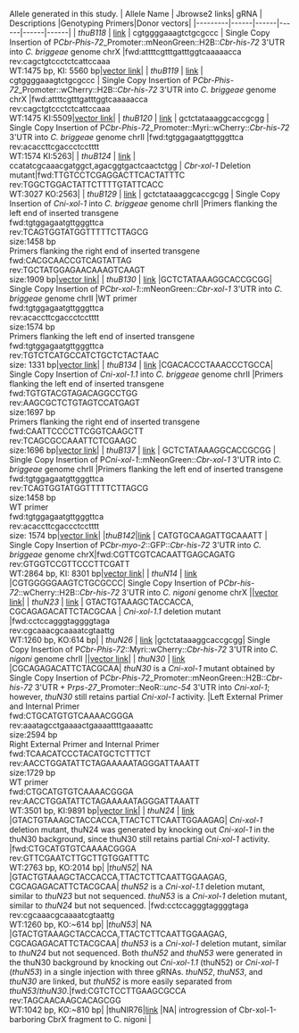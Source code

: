 Allele generated in this study.
| Allele Name  | Jbrowse2 links| gRNA | Descriptions |Genotyping Primers|Donor vectors|
|---------|------|------|------|------|------|
| *thuB118* | [link](https://wormbase.org/tools/genome/jbrowse2/?config=https%3A%2F%2Fraw.githubusercontent.com%2FlybCNU%2Fxol1RI%2Frefs%2Fheads%2Fmain%2Falleles%2Fconfig.json&session=spec-%7B%22views%22%3A%5B%7B%22type%22%3A%22LinearSyntenyView%22%2C%22tracks%22%3A%5B%22c_briggsae_allele_vs_c_briggsae_genome%22%5D%2C%22views%22%3A%5B%7B%22loc%22%3A%22X%3A9246461-9247460%22%2C%22assembly%22%3A%22c_briggsae.PRJNA10731.WS284.genomic%22%2C%22tracks%22%3A%5B%22trackData%22%2C%22cbgRNA%22%5D%7D%2C%7B%22loc%22%3A%22thuB118%3A1..5085%22%2C%22assembly%22%3A%22c_briggsae_allele%22%2C%22tracks%22%3A%5B%22c_briggsae_allele%22%5D%7D%5D%7D%5D%7D) | cgtggggaaagtctgcgccc | Single Copy Insertion  of P*Cbr-Phis-72*_Promoter::mNeonGreen::H2B::*Cbr-his-72* 3'UTR into _C. briggeae_ genome chrX |fwd:attttcgtttgatttggtcaaaaacca<br>rev:cagctgtccctctcattccaaa<br>WT:1475 bp, KI: 5560 bp|[vector link](https://raw.githubusercontent.com/lybCNU/xol1RI/refs/heads/main/alleles/donor-vectors/thuB118_Pcbr-his-72_NeonGreen_H2B_Cbr-his-72%203'UTR%20Cas9%20donor.gbk)|
| *thuB119* | [link](https://wormbase.org/tools/genome/jbrowse2/?config=https%3A%2F%2Fraw.githubusercontent.com%2FlybCNU%2Fxol1RI%2Frefs%2Fheads%2Fmain%2Falleles%2Fconfig.json&session=spec-%7B%22views%22%3A%5B%7B%22type%22%3A%22LinearSyntenyView%22%2C%22tracks%22%3A%5B%22c_briggsae_allele_vs_c_briggsae_genome%22%5D%2C%22views%22%3A%5B%7B%22loc%22%3A%22X%3A9246461-9247460%22%2C%22assembly%22%3A%22c_briggsae.PRJNA10731.WS284.genomic%22%2C%22tracks%22%3A%5B%22trackData%22%2C%22cbgRNA%22%5D%7D%2C%7B%22loc%22%3A%22thuB119%3A1..5034%22%2C%22assembly%22%3A%22c_briggsae_allele%22%2C%22tracks%22%3A%5B%22c_briggsae_allele%22%5D%7D%5D%7D%5D%7D) | cgtggggaaagtctgcgccc | Single Copy Insertion of P*Cbr-Phis-72*_Promoter::wCherry::H2B::*Cbr-his-72* 3'UTR into _C. briggeae_ genome chrX |fwd:attttcgtttgatttggtcaaaaacca<br>rev:cagctgtccctctcattccaaa<br>WT:1475 KI:5509|[vector link](https://raw.githubusercontent.com/lybCNU/xol1RI/refs/heads/main/alleles/donor-vectors/thuB119_PCbr-his-72_wCherry_H2B_Cbr-his-72%203'UTR%20Cas9%20donor.gbk)|
| *thuB120* | [link](https://wormbase.org/tools/genome/jbrowse2/?config=https%3A%2F%2Fraw.githubusercontent.com%2FlybCNU%2Fxol1RI%2Frefs%2Fheads%2Fmain%2Falleles%2Fconfig.json&session=spec-%7B%22views%22%3A%5B%7B%22type%22%3A%22LinearSyntenyView%22%2C%22tracks%22%3A%5B%22c_briggsae_allele_vs_c_briggsae_genome%22%5D%2C%22views%22%3A%5B%7B%22loc%22%3A%22II%3A6715843-6716842%22%2C%22assembly%22%3A%22c_briggsae.PRJNA10731.WS284.genomic%22%2C%22tracks%22%3A%5B%22trackData%22%2C%22cbgRNA%22%5D%7D%2C%7B%22loc%22%3A%22thuB120%3A1..4689%22%2C%22assembly%22%3A%22c_briggsae_allele%22%2C%22tracks%22%3A%5B%22c_briggsae_allele%22%5D%7D%5D%7D%5D%7D) | gctctataaaggcaccgcgg | Single Copy Insertion of P*Cbr-Phis-72*_Promoter::Myri::wCherry::*Cbr-his-72* 3'UTR into _C. briggeae_ genome chrII |fwd:tgtggagaatgttgggttca<br>rev:acaccttcgaccctcctttt<br>WT:1574 KI:5263|
| *thuB124* | [link](https://wormbase.org/tools/genome/jbrowse2/?config=https%3A%2F%2Fraw.githubusercontent.com%2FlybCNU%2Fxol1RI%2Frefs%2Fheads%2Fmain%2Falleles%2Fconfig.json&session=spec-%7B%22views%22%3A%5B%7B%22type%22%3A%22LinearSyntenyView%22%2C%22tracks%22%3A%5B%22c_briggsae_allele_vs_c_briggsae_genome%22%5D%2C%22views%22%3A%5B%7B%22loc%22%3A%22X%3A13797590-13799053%22%2C%22assembly%22%3A%22c_briggsae.PRJNA10731.WS284.genomic%22%2C%22tracks%22%3A%5B%22trackData%22%2C%22cbgRNA%22%2C%22c_briggsae_allele%22%5D%7D%2C%7B%22loc%22%3A%22thuB124%3A1..832%22%2C%22assembly%22%3A%22c_briggsae_allele%22%2C%22tracks%22%3A%5B%22c_briggsae_allele%22%5D%7D%5D%7D%5D%7D) | ccatatcgcaaacgatggct,agacggtgactcaactctgg | _Cbr-xol-1_ Deletion mutant|fwd:TTGTCCTCGAGGACTTCACTATTTC<br>rev:TGGCTGGACTATTCTTTTGTATTCACC<br>WT:3027 KO:2563|
| *thuB129* | [link](https://wormbase.org/tools/genome/jbrowse2/?config=https%3A%2F%2Fraw.githubusercontent.com%2FlybCNU%2Fxol1RI%2Frefs%2Fheads%2Fmain%2Falleles%2Fconfig.json&session=spec-%7B%22views%22%3A%5B%7B%22type%22%3A%22LinearSyntenyView%22%2C%22tracks%22%3A%5B%22c_briggsae_allele_vs_c_briggsae_genome%22%5D%2C%22views%22%3A%5B%7B%22loc%22%3A%22II%3A6715843-6716842%22%2C%22assembly%22%3A%22c_briggsae.PRJNA10731.WS284.genomic%22%2C%22tracks%22%3A%5B%22trackData%22%2C%22cbgRNA%22%5D%7D%2C%7B%22loc%22%3A%22thuB129%3A1..13094%22%2C%22assembly%22%3A%22c_briggsae_allele%22%2C%22tracks%22%3A%5B%22c_briggsae_allele%22%5D%7D%5D%7D%5D%7D) | gctctataaaggcaccgcgg | Single Copy Insertion of _Cni-xol-1_ into _C. briggeae_ genome chrII |Primers flanking the left end of inserted transgene<br>fwd:tgtggagaatgttgggttca<br>rev:TCAGTGGTATGGTTTTTCTTAGCG<br>size:1458 bp<br>Primers flanking the right end of inserted transgene<br>fwd:CACGCAACCGTCAGTATTAG<br>rev:TGCTATGGAGAACAAAGTCAAGT<br>size:1909 bp|[vector link](https://raw.githubusercontent.com/lybCNU/xol1RI/refs/heads/main/alleles/donor-vectors/thuB129_CbrII_PCni-xol-1(10kb)_CDS_UTR%20_cas-9%20donor.gbk)|
| *thuB130* | [link](https://wormbase.org/tools/genome/jbrowse2/?config=https%3A%2F%2Fraw.githubusercontent.com%2FlybCNU%2Fxol1RI%2Frefs%2Fheads%2Fmain%2Falleles%2Fconfig.json&session=spec-%7B%22views%22%3A%5B%7B%22type%22%3A%22LinearSyntenyView%22%2C%22tracks%22%3A%5B%22c_briggsae_allele_vs_c_briggsae_genome%22%5D%2C%22views%22%3A%5B%7B%22loc%22%3A%22II%3A6715843-6716842%22%2C%22assembly%22%3A%22c_briggsae.PRJNA10731.WS284.genomic%22%2C%22tracks%22%3A%5B%22trackData%22%2C%22cbgRNA%22%5D%7D%2C%7B%22loc%22%3A%22thuB130%3A1..11394%22%2C%22assembly%22%3A%22c_briggsae_allele%22%2C%22tracks%22%3A%5B%22c_briggsae_allele%22%5D%7D%5D%7D%5D%7D) |GCTCTATAAAGGCACCGCGG| Single Copy Insertion of P*Cbr-xol-1*::mNeonGreen::*Cbr-xol-1* 3'UTR into _C. briggeae_ genome chrII |WT primer<br>fwd:tgtggagaatgttgggttca<br>rev:acaccttcgaccctcctttt<br>size:1574 bp<br>Primers flanking the left end of inserted transgene<br>fwd:tgtggagaatgttgggttca<br>rev:TGTCTCATGCCATCTGCTCTACTAAC<br>size: 1331 bp|[vector link](https://raw.githubusercontent.com/lybCNU/xol1RI/refs/heads/main/alleles/donor-vectors/thuB130_cbr-chrII_Pcbr-xol-1(9kb)_neonGreen_%20UTR%20_cas-9%20donor.gbk)|
| *thuB134* | [link](https://wormbase.org/tools/genome/jbrowse2/?config=https%3A%2F%2Fraw.githubusercontent.com%2FlybCNU%2Fxol1RI%2Frefs%2Fheads%2Fmain%2Falleles%2Fconfig.json&session=spec-%7B%22views%22%3A%5B%7B%22type%22%3A%22LinearSyntenyView%22%2C%22tracks%22%3A%5B%22c_briggsae_allele_vs_c_briggsae_genome%22%5D%2C%22views%22%3A%5B%7B%22loc%22%3A%22II%3A14009217-14010216%22%2C%22assembly%22%3A%22c_briggsae.PRJNA10731.WS284.genomic%22%2C%22tracks%22%3A%5B%22trackData%22%2C%22cbgRNA%22%5D%7D%2C%7B%22loc%22%3A%22thuB134%3A1..13721%22%2C%22assembly%22%3A%22c_briggsae_allele%22%2C%22tracks%22%3A%5B%22c_briggsae_allele%22%5D%7D%5D%7D%5D%7D) |CGACACCCTAAACCCTGCCA| Single Copy Insertion of _Cni-xol-1.1_ into _C. briggeae_ genome chrII |Primers flanking the left end of inserted transgene<br>fwd:TGTGTACGTAGACAGGCCTGG<br>rev:AAGCGCTCTGTAGTCCATGAGT<br>size:1697 bp<br>Primers flanking the right end of inserted transgene<br>fwd:CAATTCCCCTTCGGTCAAGCTT<br>rev:TCAGCGCCAAATTCTCGAAGC<br>size:1696 bp|[vector link](https://raw.githubusercontent.com/lybCNU/xol1RI/refs/heads/main/alleles/donor-vectors/thuB134_cbr-chrII_Pcni-xol-1.1_cni-xol-1.1_cni-xol-1.1%203'UTR_cas-9%20donor.gbk)|
| *thuB137* | [link](https://wormbase.org/tools/genome/jbrowse2/?config=https%3A%2F%2Fraw.githubusercontent.com%2FlybCNU%2Fxol1RI%2Frefs%2Fheads%2Fmain%2Falleles%2Fconfig.json&session=spec-%7B%22views%22%3A%5B%7B%22type%22%3A%22LinearSyntenyView%22%2C%22tracks%22%3A%5B%22c_briggsae_allele_vs_c_briggsae_genome%22%5D%2C%22views%22%3A%5B%7B%22loc%22%3A%22II%3A6715843-6716842%22%2C%22assembly%22%3A%22c_briggsae.PRJNA10731.WS284.genomic%22%2C%22tracks%22%3A%5B%22trackData%22%2C%22cbgRNA%22%5D%7D%2C%7B%22loc%22%3A%22thuB137%3A1..12133%22%2C%22assembly%22%3A%22c_briggsae_allele%22%2C%22tracks%22%3A%5B%22c_briggsae_allele%22%5D%7D%5D%7D%5D%7D) | GCTCTATAAAGGCACCGCGG | Single Copy Insertion of P*Cni-xol-1*::mNeonGreen::*Cbr-xol-1* 3'UTR into _C. briggeae_ genome chrII |Primers flanking the left end of inserted transgene<br>fwd:tgtggagaatgttgggttca<br>rev:TCAGTGGTATGGTTTTTCTTAGCG<br>size:1458 bp<br>WT primer<br>fwd:tgtggagaatgttgggttca<br>rev:acaccttcgaccctcctttt<br>size: 1574 bp|[vector link](https://raw.githubusercontent.com/lybCNU/xol1RI/refs/heads/main/alleles/donor-vectors/thuB137_cbr-chrII_Pcni-xol-1.2(10kb)_neonGreen_cbr-xol-13'%20UTR%20_cas-9%20donor.gbk)|
|*thuB142*|[link](https://wormbase.org/tools/genome/jbrowse2/?config=https%3A%2F%2Fraw.githubusercontent.com%2FlybCNU%2Fxol1RI%2Frefs%2Fheads%2Fmain%2Falleles%2Fconfig.json&session=spec-%7B%22views%22%3A%5B%7B%22type%22%3A%22LinearSyntenyView%22%2C%22tracks%22%3A%5B%22c_briggsae_allele_vs_c_briggsae_genome%22%5D%2C%22views%22%3A%5B%7B%22loc%22%3A%22X%3A16464968-16468731%22%2C%22assembly%22%3A%22c_briggsae.PRJNA10731.WS284.genomic%22%2C%22tracks%22%3A%5B%22trackData%22%2C%22cbgRNA%22%5D%7D%2C%7B%22loc%22%3A%22thuB142%3A1..6437%22%2C%22assembly%22%3A%22c_briggsae_allele%22%2C%22tracks%22%3A%5B%22c_briggsae_allele%22%5D%7D%5D%7D%5D%7D) | CATGTGCAAGATTGCAAATT | Single Copy Insertion of P*Cbr-myo-2*::GFP::*Cbr-his-72* 3'UTR into _C. briggeae_ genome chrX|fwd:CGTTCGTCACAATTGAGCAGATG<br>rev:GTGGTCCGTTCCCTTCGATT<br>WT:2864 bp, KI: 8301 bp|[vector link](https://raw.githubusercontent.com/lybCNU/xol1RI/refs/heads/main/alleles/donor-vectors/thuB142_PCbr-myo-2_GFP_G418.gbk)|
| *thuN14* | [link](https://wormbase.org/tools/genome/jbrowse2/?config=https%3A%2F%2Fraw.githubusercontent.com%2FlybCNU%2Fxol1RI%2Frefs%2Fheads%2Fmain%2Falleles%2Fconfig.json&session=spec-%7B%22views%22%3A%5B%7B%22type%22%3A%22LinearSyntenyView%22%2C%22tracks%22%3A%5B%22c_nigoni_allele_vs_c_nigoni_genome%22%5D%2C%22views%22%3A%5B%7B%22loc%22%3A%22X%3A14192671-14193670%22%2C%22assembly%22%3A%22GCA_027920645.1_ASM2792064v1_genomic%22%2C%22tracks%22%3A%5B%22GCA_027920645.1_ASM2792064v1_annotation.gff%22%2C%22cngRNA%22%5D%7D%2C%7B%22loc%22%3A%22thuN14%3A1..5034%22%2C%22assembly%22%3A%22c_nigoni_allele%22%2C%22tracks%22%3A%5B%22c_nigoni_allele%22%5D%7D%5D%7D%5D%7D) |CGTGGGGGAAGTCTGCGCCC| Single Copy Insertion of P*Cbr-his-72*::wCherry::H2B::*Cbr-his-72* 3'UTR into *C. nigoni* genome chrX ||[vector link](https://raw.githubusercontent.com/lybCNU/xol1RI/refs/heads/main/alleles/donor-vectors/thuN14_PCbr-Phis-72_wCherry_H2B_Cbr-his-72%203'UTR%20Cas9%20donor.gbk)|
| *thuN23* | [link](https://wormbase.org/tools/genome/jbrowse2/?config=https%3A%2F%2Fraw.githubusercontent.com%2FlybCNU%2Fxol1RI%2Frefs%2Fheads%2Fmain%2Falleles%2Fconfig.json&session=spec-%7B%22views%22%3A%5B%7B%22type%22%3A%22LinearSyntenyView%22%2C%22tracks%22%3A%5B%22c_nigoni_allele_vs_c_nigoni_genome%22%5D%2C%22views%22%3A%5B%7B%22loc%22%3A%22X%3A18451812..18453641%22%2C%22assembly%22%3A%22GCA_027920645.1_ASM2792064v1_genomic%22%2C%22tracks%22%3A%5B%22GCA_027920645.1_ASM2792064v1_annotation.gff%22%2C%22cngRNA%22%2C%22c_nigoni_allele%22%5D%7D%2C%7B%22loc%22%3A%22thuN23%3A1..1000%5Brev%5D%22%2C%22assembly%22%3A%22c_nigoni_allele%22%2C%22tracks%22%3A%5B%22c_nigoni_allele%22%5D%7D%5D%7D%5D%7D) | GTACTGTAAAGCTACCACCA, CGCAGAGACATTCTACGCAA | *Cni-xol-1.1* deletion mutant |fwd:cctccagggtaggggtaga<br>rev:cgcaaacgcaaaatcgtaattg<br>WT:1260 bp, KO:614 bp|
| *thuN26* | [link](https://wormbase.org/tools/genome/jbrowse2/?config=https%3A%2F%2Fraw.githubusercontent.com%2FlybCNU%2Fxol1RI%2Frefs%2Fheads%2Fmain%2Falleles%2Fconfig.json&session=spec-%7B%22views%22%3A%5B%7B%22type%22%3A%22LinearSyntenyView%22%2C%22tracks%22%3A%5B%22c_nigoni_allele_vs_c_nigoni_genome%22%5D%2C%22views%22%3A%5B%7B%22loc%22%3A%22II%3A7526454-7527596%22%2C%22assembly%22%3A%22GCA_027920645.1_ASM2792064v1_genomic%22%2C%22tracks%22%3A%5B%22GCA_027920645.1_ASM2792064v1_annotation.gff%22%2C%22cngRNA%22%5D%7D%2C%7B%22loc%22%3A%22thuN26%3A1-4689%22%2C%22assembly%22%3A%22c_nigoni_allele%22%2C%22tracks%22%3A%5B%22c_nigoni_allele%22%5D%7D%5D%7D%5D%7D) |gctctataaaggcaccgcgg| Single Copy Insertion of P*Cbr-Phis-72*::Myri::wCherry::*Cbr-his-72* 3'UTR into *C. nigoni* genome chrII  ||[vector link](https://raw.githubusercontent.com/lybCNU/xol1RI/refs/heads/main/alleles/donor-vectors/thuN26%20PCbr-his-72_myri_cherry_Cbr-his-72%203UTR.gbk)|
| *thuN30* | [link](https://wormbase.org/tools/genome/jbrowse2/?config=https%3A%2F%2Fraw.githubusercontent.com%2FlybCNU%2Fxol1RI%2Frefs%2Fheads%2Fmain%2Falleles%2Fconfig.json&session=spec-%7B%22views%22%3A%5B%7B%22type%22%3A%22LinearSyntenyView%22%2C%22tracks%22%3A%5B%22c_nigoni_allele_vs_c_nigoni_genome%22%5D%2C%22views%22%3A%5B%7B%22loc%22%3A%22X%3A18791067-18793541%22%2C%22assembly%22%3A%22GCA_027920645.1_ASM2792064v1_genomic%22%2C%22tracks%22%3A%5B%22GCA_027920645.1_ASM2792064v1_annotation.gff%22%2C%22cngRNA%22%5D%7D%2C%7B%22loc%22%3A%22thuN30%3A1-7390%22%2C%22assembly%22%3A%22c_nigoni_allele%22%2C%22tracks%22%3A%5B%22c_nigoni_allele%22%5D%7D%5D%7D%5D%7D) |CGCAGAGACATTCTACGCAA| *thuN30* is a *Cni-xol-1* mutant obtained by Single Copy Insertion of P*Cbr-Phis-72*_Promoter::mNeonGreen::H2B::*Cbr-his-72* 3'UTR + P*rps-27*_Promoter::NeoR::*unc-54* 3'UTR into *Cni-xol-1*; however, *thuN30* still retains partial *Cni-xol-1* activity. |Left External Primer and Internal Primer<br>fwd:CTGCATGTGTCAAAACGGGA<br>rev:aaatagcctgaaaactgaaaattttgaaaattc<br>size:2594 bp<br>Right External Primer and Internal Primer<br>fwd:TCAACATCCCTACATGCTCTTTCT<br>rev:AACCTGGATATTCTAGAAAAATAGGGATTAAATT<br>size:1729 bp<br>WT primer<br>fwd:CTGCATGTGTCAAAACGGGA<br>rev:AACCTGGATATTCTAGAAAAATAGGGATTAAATT<br>WT:3501 bp, KI:9891 bp|[vector link](https://raw.githubusercontent.com/lybCNU/xol1RI/refs/heads/main/alleles/donor-vectors/thuN30_cni-chrX-cni-xol-1.2_Pcbr-his-72_neonGreen_H2B_CB-his-72%203'UTR_cni-xol-1.2%20Cas9%20donor.gbk)|
| *thuN24* | [link](https://wormbase.org/tools/genome/jbrowse2/?config=https%3A%2F%2Fraw.githubusercontent.com%2FlybCNU%2Fxol1RI%2Frefs%2Fheads%2Fmain%2Falleles%2Fconfig.json&session=spec-%7B%22views%22%3A%5B%7B%22type%22%3A%22LinearSyntenyView%22%2C%22tracks%22%3A%5B%22c_nigoni_allele_vs_c_nigoni_genome%22%5D%2C%22views%22%3A%5B%7B%22loc%22%3A%22X%3A18791067-18793541%22%2C%22assembly%22%3A%22GCA_027920645.1_ASM2792064v1_genomic%22%2C%22tracks%22%3A%5B%22GCA_027920645.1_ASM2792064v1_annotation.gff%22%2C%22cngRNA%22%2C%22c_nigoni_allele%22%5D%7D%2C%7B%22loc%22%3A%22thuN24%3A1-8121%22%2C%22assembly%22%3A%22c_nigoni_allele%22%2C%22tracks%22%3A%5B%22c_nigoni_allele%22%5D%7D%5D%7D%5D%7D) |GTACTGTAAAGCTACCACCA,TTACTCTTCAATTGGAAGAG| *Cni-xol-1* deletion mutant, thuN24 was generated by knocking out *Cni-xol-1* in the thuN30 background, since thuN30 still retains partial *Cni-xol-1* activity.  |fwd:CTGCATGTGTCAAAACGGGA<br>rev:GTTCGAATCTTGCTTGTGGATTTC<br>WT:2763 bp, KO:2014 bp|
|*thuN52*| NA |GTACTGTAAAGCTACCACCA,TTACTCTTCAATTGGAAGAG, CGCAGAGACATTCTACGCAA| *thuN52* is a *Cni-xol-1.1* deletion mutant, similar to *thuN23* but not sequenced. *thuN53* is a *Cni-xol-1* deletion mutant, similar to *thuN24* but not sequenced. |fwd:cctccagggtaggggtaga<br>rev:cgcaaacgcaaaatcgtaattg<br>WT:1260 bp, KO:~614 bp|
|*thuN53*| NA |GTACTGTAAAGCTACCACCA,TTACTCTTCAATTGGAAGAG, CGCAGAGACATTCTACGCAA|  *thuN53* is a *Cni-xol-1* deletion mutant, similar to *thuN24* but not sequenced. Both *thuN52* and *thuN53* were generated in the thuN30 background by knocking out *Cni-xol-1.1* (thuN52) or *Cni-xol-1* (*thuN53*) in a single injection with three gRNAs. *thuN52*, *thuN53*, and *thuN30* are linked, but *thuN52* is more easily separated from *thuN53*/*thuN30*.|fwd:CGTCTCCTTGAAGCGCCA<br>rev:TAGCAACAAGCACAGCGG<br>WT:1042 bp, KO:~810 bp|
|thuNIR76|[link](https://wormbase.org/tools/genome/jbrowse2/?config=https%3A%2F%2Fraw.githubusercontent.com%2FlybCNU%2Fxol1RI%2Frefs%2Fheads%2Fmain%2Falleles%2Fconfig.json&loc=cniI%3A1..17%2C659%2C879%20cniII%3A1..20%2C054%2C978%20cniIII%3A1..16%2C929%2C140%20cniIV%3A1..20%2C457%2C831%20cniV%3A1..24%2C353%2C328%20cniX%3A1..29%2C053%2C730%20cbrI%3A1..15%2C455%2C979%20cbrII%3A1..16%2C627%2C154%20cbrIII%3A1..14%2C578%2C851%20cbrIV%3A1..17%2C485%2C439%20cbrV%3A1..19%2C495%2C157%20cbrX%3A1..21%2C540%2C570&assembly=cn.ASM2792064v1_cb4.PRJNA10731&tracks=url_track_1&sessionTracks=%5B%7B%22assemblyNames%22%3A%5B%22cn.ASM2792064v1_cb4.PRJNA10731%22%5D%2C%22name%22%3A%22XIL776%22%2C%22type%22%3A%22QuantitativeTrack%22%2C%22trackId%22%3A%22url_track_1%22%2C%22adapter%22%3A%7B%22type%22%3A%22BigWigAdapter%22%2C%22bigWigLocation%22%3A%7B%22uri%22%3A%22https%3A%2F%2Fraw.githubusercontent.com%2FlybCNU%2Fxol1RI%2Frefs%2Fheads%2Fmain%2Falleles%2FXIL776.bw%22%2C%22locationType%22%3A%22UriLocation%22%7D%7D%2C%22displays%22%3A%5B%7B%22renderers%22%3A%7B%22XYPlotRenderer%22%3A%7B%22summaryScoreMode%22%3A%22avg%22%7D%7D%2C%22type%22%3A%22LinearWiggleDisplay%22%2C%22maxScore%22%3A2%2C%22displayId%22%3A%22XIL776-LinearWiggleDisplay%22%7D%5D%2C%22category%22%3A%5B%22germlineRNAseq%22%5D%7D%5D) |NA|  introgression of Cbr-xol-1-barboring CbrX fragment to C. nigoni |
